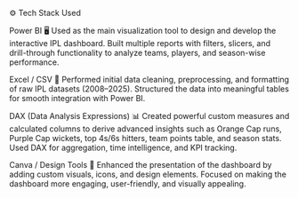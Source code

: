 ⚙️ Tech Stack Used

Power BI 🖥️
Used as the main visualization tool to design and develop the interactive IPL dashboard. Built multiple reports with filters, slicers, and drill-through functionality to analyze teams, players, and season-wise performance.

Excel / CSV 📑
Performed initial data cleaning, preprocessing, and formatting of raw IPL datasets (2008–2025). Structured the data into meaningful tables for smooth integration with Power BI.

DAX (Data Analysis Expressions) 📊
Created powerful custom measures and calculated columns to derive advanced insights such as Orange Cap runs, Purple Cap wickets, top 4s/6s hitters, team points table, and season stats. Used DAX for aggregation, time intelligence, and KPI tracking.

Canva / Design Tools 🎨
Enhanced the presentation of the dashboard by adding custom visuals, icons, and design elements. Focused on making the dashboard more engaging, user-friendly, and visually appealing.
